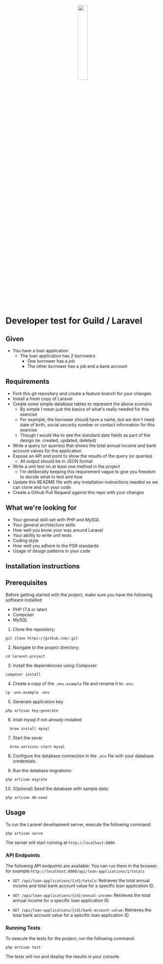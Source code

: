 <p align="center"><a href="https://www.guildmortgage.com/" target="_blank"><img src="https://www.guildmortgage.com/wp-content/uploads/2016/11/Guild_Logo_RGB_Full.png" width="25%"></a></p>

# Developer test for Guild / Laravel

## Given

- You have a loan application
  - The loan application has 2 borrowers
    - One borrower has a job
    - The other borrower has a job and a bank account

## Requirements

- Fork this git repository and create a feature branch for your changes
- Install a fresh copy of Laravel
- Create some simple database tables to represent the above scenario
  - By simple I mean just the basics of what's really needed for this exercise
  - For example, the borrower should have a name, but we don't need date of birth, social security number or contact information for this exercise
  - Though I would like to see the standard date fields as part of the design (ie. created, updated, deleted)
- Write a query (or queries) that shows the total annual income and bank account values for the application
- Expose an API end point to show the results of the query (or queries)
  - All output should be in JSON format
- Write a unit test on at least one method in the project
  - I'm deliberatly keeping this requirement vague to give you freedom to decide what to test and how
- Update this README file with any installation instructions needed so we can clone and run your code
- Create a Github Pull Request against this repo with your changes

## What we're looking for

- Your general skill-set with PHP and MySQL
- Your general architecture skills
- How well you know your way around Laravel
- Your ability to write unit tests
- Coding style
- How well you adhere to the PSR standards
- Usage of design patterns in your code

## Installation instructions

## Prerequisites

Before getting started with the project, make sure you have the following software installed:

- PHP (7.4 or later)
- Composer
- MySQL

1. Clone the repository:

```shell
git clone https://github.com/.git
```

2. Navigate to the project directory:

```shell
cd laravel-project
```

3. Install the dependencies using Composer:

```shell
composer install
```

4. Create a copy of the `.env.example` file and rename it to `.env`.

```shell
cp .env.example .env
```

5. Generate application key

```shell
php artisan key:generate
```

6. Intall mysql if not already installed

```shell
  brew install mysql
```

7. Start the sever

```shell
  brew services start mysql
```

8. Configure the database connection in the `.env` file with your database credentials.

9. Run the database migrations:

```shell
php artisan migrate
```

10. (Optional) Seed the database with sample data:

```shell
php artisan db:seed
```

## Usage

To run the Laravel development server, execute the following command:

```shell
php artisan serve
```

The server will start running at `http://localhost:8000`.

### API Endpoints

The following API endpoints are available: You can run them in the browser.  
for example `http://localhost:8000/api/loan-applications/1/totals`

- `GET /api/loan-applications/{id}/totals`: Retrieves the total annual income and total bank account value for a specific loan application ID.

- `GET /api/loan-applications/{id}/annual-income`: Retrieves the total annual income for a specific loan application ID.

- `GET /api/loan-applications/{id}/bank-account-value`: Retrieves the total bank account value for a specific loan application ID.

### Running Tests

To execute the tests for the project, run the following command:

```shell
php artisan test
```

The tests will run and display the results in your console.
